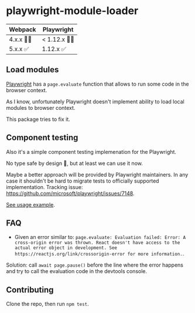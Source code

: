 # playwright-module-loader

| Webpack | Playwright |
| --- | --- |
| 4.x.x 🤷‍♂️ | < 1.12.x 🤷‍♂️|
| 5.x.x ✅ | 1.12.x ✅ |

## Load modules

[Playwright](https://github.com/microsoft/playwright) has a `page.evaluate` function that allows to
run some code in the browser context. 

As I know, unfortunately Playwright doesn't implement ability to load local modules to browser context.

This package tries to fix it.

## Component testing

Also it's a simple component testing implemenation for the Playwright.

No type safe by design 🤨, but at least we can use it now.

Maybe a better approach will be provided by Playwright maintainers. In any case it shouldn't be hard to migrate tests to officially supported implementation. Tracking issue: https://github.com/microsoft/playwright/issues/7148.

[See usage example](./packages/test-react-ts/src/Button/Button.spec.ts).

## FAQ

- Given an error similar to: `page.evaluate: Evaluation failed: Error: A cross-origin error was thrown. React doesn't have access to the actual error object in development. See https://reactjs.org/link/crossorigin-error for more information.`.
  
Solution: call `await page.pause()` before the line where the error happens and try to call the evaluation code in the devtools console.

## Contributing 

Clone the repo, then run `npm test`.
